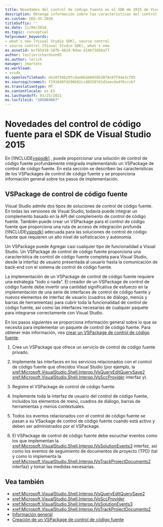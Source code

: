 ```yaml
---
title: Novedades del control de código fuente en el SDK de 2015 de Visual Studio | Microsoft Docs
description: Obtenga información sobre las características del control de código fuente VSPackages y revise una introducción a los pasos de implementación.
ms.custom: SEO-VS-2020
titleSuffix: ''
ms.date: 11/04/2016
ms.topic: conceptual
helpviewer_keywords:
- what's new [Visual Studio SDK], source control
- source control [Visual Studio SDK], what's new
ms.assetid: bcf85418-18fb-4824-9dae-d14bf3d56a77
author: leslierichardson95
ms.author: lerich
manager: jmartens
ms.workload:
- vssdk
ms.openlocfilehash: da10750629fcdae66ab8456b3074c07f44e3cf05
ms.sourcegitcommit: f2916d8fd296b92cc402597d1d1eecda4f6cccbf
ms.translationtype: MT
ms.contentlocale: es-ES
ms.lasthandoff: 03/25/2021
ms.locfileid: "105069067"
---
```

# <a name="whats-new-in-source-control-for-the-visual-studio-2015-sdk"></a>Novedades del control de código fuente para el SDK de Visual Studio 2015

En [!INCLUDE[vsipsdk](../../extensibility/includes/vsipsdk_md.md)] , puede proporcionar una solución de control de código fuente profundamente integrada implementando un VSPackage de control de código fuente. En esta sección se describen las características de los VSPackages de control de código fuente y se proporciona información general sobre los pasos de implementación.

## <a name="the-source-control-vspackage"></a>VSPackage de control de código fuente

Visual Studio admite dos tipos de soluciones de control de código fuente. En todas las versiones de Visual Studio, todavía puede integrar un complemento basado en la API del complemento de control de código fuente. También puede crear un VSPackage para el control de código fuente que proporciona una ruta de acceso de integración profunda [!INCLUDE[vsipsdk](../../extensibility/includes/vsipsdk_md.md)] adecuada para las soluciones de control de código fuente que requieren un alto nivel de sofisticación y autonomía.

Un VSPackage puede Agregar casi cualquier tipo de funcionalidad a Visual Studio. Un VSPackage de control de código fuente proporciona una característica de control de código fuente completa para Visual Studio, desde la interfaz de usuario presentada al usuario hasta la comunicación de back-end con el sistema de control de código fuente.

La implementación de un VSPackage de control de código fuente requiere una estrategia "todo o nada". El creador de un VSPackage de control de código fuente debe invertir una cantidad significativa de esfuerzo en la implementación de una serie de interfaces de control de código fuente y nuevos elementos de interfaz de usuario (cuadros de diálogo, menús y barras de herramientas) para cubrir toda la funcionalidad de control de código fuente, así como las interfaces necesarias de cualquier paquete para integrarse correctamente con Visual Studio.

En los pasos siguientes se proporciona información general sobre lo que se necesita para implementar un paquete de control de código fuente. Para obtener más información, vea [crear un VSPackage de control de código fuente](../../extensibility/internals/creating-a-source-control-vspackage.md).

1. Cree un VSPackage que ofrece un servicio de control de código fuente privado.

2. Implemente las interfaces en los servicios relacionados con el control de código fuente que ofrecidos Visual Studio (por ejemplo, la <xref:Microsoft.VisualStudio.Shell.Interop.IVsQueryEditQuerySave2> <xref:Microsoft.VisualStudio.Shell.Interop.IVsSccProvider> interfaz y).

3. Registre el VSPackage de control de código fuente.

4. Implemente toda la interfaz de usuario del control de código fuente, incluidos los elementos de menú, cuadros de diálogo, barras de herramientas y menús contextuales.

5. Todos los eventos relacionados con el control de código fuente se pasan a su VSackage de control de código fuente cuando está activo y deben ser administrados por el VSPackage.

6. El VSPackage de control de código fuente debe escuchar eventos como los que implementan la <xref:Microsoft.VisualStudio.Shell.Interop.IVsSolutionEvents3> interfaz, así como los eventos de seguimiento de documentos de proyecto (TPD) (tal y como lo implementa la <xref:Microsoft.VisualStudio.Shell.Interop.IVsTrackProjectDocuments2> interfaz) y tomar las medidas necesarias.

## <a name="see-also"></a>Vea también

- <xref:Microsoft.VisualStudio.Shell.Interop.IVsQueryEditQuerySave2>
- <xref:Microsoft.VisualStudio.Shell.Interop.IVsSccProvider>
- <xref:Microsoft.VisualStudio.Shell.Interop.IVsSolutionEvents3>
- <xref:Microsoft.VisualStudio.Shell.Interop.IVsTrackProjectDocuments2>
- [Información general](../../extensibility/internals/source-control-integration-overview.md)
- [Creación de un VSPackage de control de código fuente](../../extensibility/internals/creating-a-source-control-vspackage.md)
